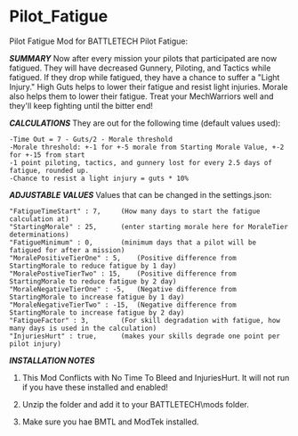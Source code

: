 # Pilot_Fatigue
Pilot Fatigue Mod for BATTLETECH
Pilot Fatigue:

***SUMMARY***
Now after every mission your pilots that participated are now fatigued. They will have decreased Gunnery, Piloting, and Tactics while fatigued. If they drop while 
fatigued, they have a chance to suffer a "Light Injury." High Guts helps to lower their fatigue and resist light injuries. Morale also helps them to lower their
fatigue. Treat your MechWarriors well and they'll keep fighting until the bitter end!



***CALCULATIONS***
They are out for the following time (default values used): 

	-Time Out = 7 - Guts/2 - Morale threshold
	-Morale threshold: +-1 for +-5 morale from Starting Morale Value, +-2 for +-15 from start
	-1 point piloting, tactics, and gunnery lost for every 2.5 days of fatigue, rounded up.
	-Chance to resist a light injury = guts * 10%



***ADJUSTABLE VALUES***
Values that can be changed in the settings.json:

	"FatigueTimeStart" : 7, 	(How many days to start the fatigue calculation at)
	"StartingMorale" : 25, 		(enter starting morale here for MoraleTier determinations)
	"FatigueMinimum" : 0, 		(minimum days that a pilot will be fatigued for after a mission)
	"MoralePositiveTierOne" : 5, 	(Positive difference from StartingMorale to reduce fatigue by 1 day)
	"MoralePostiveTierTwo" : 15, 	(Positive difference from StartingMorale to reduce fatigue by 2 day)
	"MoraleNegativeTierOne" : -5, 	(Negative difference from StartingMorale to increase fatigue by 1 day)
	"MoraleNegativeTierTwo" : -15, 	(Negative difference from StartingMorale to increase fatigue by 2 day)
	"FatigueFactor" : 3,		(For skill degradation with fatigue, how many days is used in the calculation)
	"InjuriesHurt" : true, 		(makes your skills degrade one point per pilot injury)



***INSTALLATION NOTES***
1) This Mod Conflicts with No Time To Bleed and InjuriesHurt. It will not run if you have these installed and enabled! 

2) Unzip the folder and add it to your BATTLETECH\mods folder. 

3) Make sure you hae BMTL and ModTek installed.
